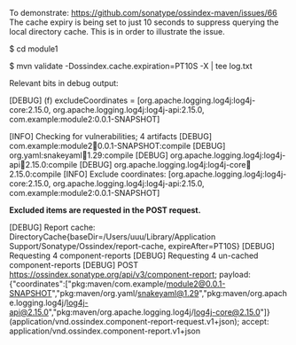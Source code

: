 To demonstrate: https://github.com/sonatype/ossindex-maven/issues/66
The cache expiry is being set to just 10 seconds to suppress querying the local directory cache.  This is in order to illustrate the issue.

$ cd module1

$ mvn validate -Dossindex.cache.expiration=PT10S -X | tee log.txt

Relevant bits in debug output:

[DEBUG]   (f) excludeCoordinates = [org.apache.logging.log4j:log4j-core:2.15.0, org.apache.logging.log4j:log4j-api:2.15.0, com.example:module2:0.0.1-SNAPSHOT]

[INFO] Checking for vulnerabilities; 4 artifacts
[DEBUG]   com.example:module2:jar:0.0.1-SNAPSHOT:compile
[DEBUG]   org.yaml:snakeyaml:jar:1.29:compile
[DEBUG]   org.apache.logging.log4j:log4j-api:jar:2.15.0:compile
[DEBUG]   org.apache.logging.log4j:log4j-core:jar:2.15.0:compile
[INFO] Exclude coordinates: [org.apache.logging.log4j:log4j-core:2.15.0, org.apache.logging.log4j:log4j-api:2.15.0, com.example:module2:0.0.1-SNAPSHOT]

**Excluded items are requested in the POST request.**

[DEBUG] Report cache: DirectoryCache{baseDir=/Users/uuu/Library/Application Support/Sonatype/Ossindex/report-cache, expireAfter=PT10S}
[DEBUG] Requesting 4 component-reports
[DEBUG] Requesting 4 un-cached component-reports
[DEBUG] POST https://ossindex.sonatype.org/api/v3/component-report; payload: {"coordinates":["pkg:maven/com.example/module2@0.0.1-SNAPSHOT","pkg:maven/org.yaml/snakeyaml@1.29","pkg:maven/org.apache.logging.log4j/log4j-api@2.15.0","pkg:maven/org.apache.logging.log4j/log4j-core@2.15.0"]} (application/vnd.ossindex.component-report-request.v1+json); accept: application/vnd.ossindex.component-report.v1+json
